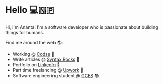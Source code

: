 # Hello 💻🇳🇵

Hi, I'm Ananta! I'm a software developer who is passionate about building things for humans.

Find me around the web 🌎:

- Working @ <a href="http://codse.com"> Codse</a> 👾
- Write articles @ <a href="https://syntax.rocks"> Syntax.Rocks</a> 📝
- Portfolio on <a href="https://www.linkedin.com/in/anantabastola/"> LinkedIn</a> 🤖
- Part time freelancing @ <a href="https://www.upwork.com/freelancers/~012dc6ff0297c51a40"> Upwork</a> 💼
- Software engineering student @ <a href="https://gces.edu.np/"> GCES</a> 📚
